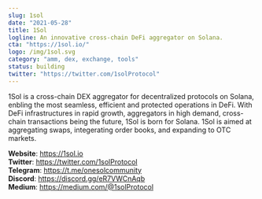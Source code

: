 ```yaml
---
slug: 1sol
date: "2021-05-28"
title: 1Sol
logline: An innovative cross-chain DeFi aggregator on Solana.
cta: "https://1sol.io/"
logo: /img/1sol.svg
category: "amm, dex, exchange, tools"
status: building
twitter: "https://twitter.com/1solProtocol"
---
```


1Sol is a cross-chain DEX aggregator for decentralized protocols on Solana, enbling the most seamless, efficient and protected operations in DeFi. With DeFi infrastructures in rapid growth, aggregators in high demand, cross-chain transactions being the future, 1Sol is born for Solana. 1Sol is aimed at aggregating swaps, integerating order books, and expanding to OTC markets.

<b>Website</b>: https://1sol.io </br>
<b>Twitter</b>: https://twitter.com/1solProtocol </br>
<b>Telegram</b>: https://t.me/onesolcommunity </br>
<b>Discord</b>: https://discord.gg/eR7VWCnAqb </br>
<b>Medium</b>: https://medium.com/@1solProtocol </br>
